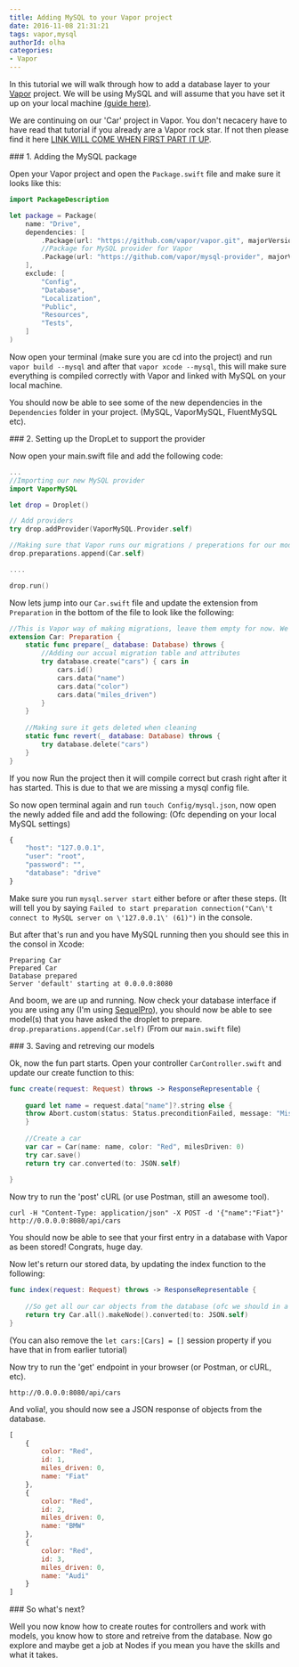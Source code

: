 ```yaml
---
title: Adding MySQL to your Vapor project
date: 2016-11-08 21:31:21
tags: vapor,mysql
authorId: olha
categories:
- Vapor
---
```


In this tutorial we will walk through how to add a database layer to your [Vapor](vapor.codes) project. We will be using MySQL and will assume that you have set it up on your local machine [(guide here)](https://dev.mysql.com/doc/refman/5.6/en/osx-installation-pkg.html).

We are continuing on our 'Car' project in Vapor. You don't necacery have to have read that tutorial if you already are a Vapor rock star. If not then please find it here [LINK WILL COME WHEN FIRST PART IT UP]().

### 1. Adding the MySQL package

Open your Vapor project and open the ```Package.swift``` file and make sure it looks like this:

```swift
import PackageDescription

let package = Package(
    name: "Drive",
    dependencies: [
        .Package(url: "https://github.com/vapor/vapor.git", majorVersion: 1, minor: 1),
        //Package for MySQL provider for Vapor
        .Package(url: "https://github.com/vapor/mysql-provider", majorVersion: 1, minor: 0)
    ],
    exclude: [
        "Config",
        "Database",
        "Localization",
        "Public",
        "Resources",
        "Tests",
    ]
)
```
Now open your terminal (make sure you are cd into the project) and run ```vapor build --mysql``` and after that ```vapor xcode --mysql```, this will make sure everything is compiled correctly with Vapor and linked with MySQL on your local machine.

You should now be able to see some of the new dependencies in the ```Dependencies``` folder in your project. (MySQL, VaporMySQL, FluentMySQL etc).

### 2. Setting up the DropLet to support the provider

Now open your main.swift file and add the following code:

```swift
...
//Importing our new MySQL provider
import VaporMySQL

let drop = Droplet()

// Add providers
try drop.addProvider(VaporMySQL.Provider.self)

//Making sure that Vapor runs our migrations / preperations for our model(s)
drop.preparations.append(Car.self)

....

drop.run()
```
Now lets jump into our ```Car.swift``` file and update the extension from ```Preparation``` in the bottom of the file to look like the following:

```swift
//This is Vapor way of making migrations, leave them empty for now. We will add it later
extension Car: Preparation {
    static func prepare(_ database: Database) throws {
        //Adding our accual migration table and attributes
        try database.create("cars") { cars in
            cars.id()
            cars.data("name")
            cars.data("color")
            cars.data("miles_driven")
        }
    }
    
    //Making sure it gets deleted when cleaning
    static func revert(_ database: Database) throws {
        try database.delete("cars")
    }
}
```

If you now Run the project then it will compile correct but crash right after it has started. This is due to that we are missing a mysql config file.

So now open terminal again and run ```touch Config/mysql.json```, now open the newly added file and add the following: (Ofc depending on your local MySQL settings)

```javascript
{
    "host": "127.0.0.1",
    "user": "root",
    "password": "",
    "database": "drive"
}
```
Make sure you run ```mysql.server start``` either before or after these steps. (It will tell you by saying ```Failed to start preparation
connection("Can\'t connect to MySQL server on \'127.0.0.1\' (61)")``` in the console.

But after that's run and you have MySQL running then you should see this in the consol in Xcode:

```jconsole
Preparing Car
Prepared Car
Database prepared
Server 'default' starting at 0.0.0.0:8080
```
And boom, we are up and running. Now check your database interface if you are using any (I'm using [SequelPro](https://www.sequelpro.com/)), you should now be able to see model(s) that you have asked the droplet to prepare. ```drop.preparations.append(Car.self)``` (From our ```main.swift``` file)

### 3. Saving and retreving our models

Ok, now the fun part starts. Open your controller ```CarController.swift``` and update our create function to this:

```swift
func create(request: Request) throws -> ResponseRepresentable {
        
	guard let name = request.data["name"]?.string else {
	throw Abort.custom(status: Status.preconditionFailed, message: "Missing name")
	}
        
	//Create a car
	var car = Car(name: name, color: "Red", milesDriven: 0)
	try car.save()
	return try car.converted(to: JSON.self)
	
}
```
Now try to run the 'post' cURL (or use Postman, still an awesome tool).

```jconsole
curl -H "Content-Type: application/json" -X POST -d '{"name":"Fiat"}' http://0.0.0.0:8080/api/cars
```

You should now be able to see that your first entry in a database with Vapor as been stored! Congrats, huge day. 

Now let's return our stored data, by updating the index function to the following:

```swift
func index(request: Request) throws -> ResponseRepresentable {
        
	//So get all our car objects from the database (ofc we should in a real world scenario add some pagination), and convert the whole thing into JSON
	return try Car.all().makeNode().converted(to: JSON.self)
}
```

(You can also remove the ```let cars:[Cars] = []``` session property if you have that in from earlier tutorial)

Now try to run the 'get' endpoint in your browser (or Postman, or cURL, etc).

```http://0.0.0.0:8080/api/cars```

And volia!, you should now see a JSON response of objects from the database.

```javascript
[
	{
		color: "Red",
		id: 1,
		miles_driven: 0,
		name: "Fiat"
	},
	{
		color: "Red",
		id: 2,
		miles_driven: 0,
		name: "BMW"
	},
	{
		color: "Red",
		id: 3,
		miles_driven: 0,
		name: "Audi"
	}
]
```

### So what's next?

Well you now know how to create routes for controllers and work with models, you know how to store and retreive from the database. Now go explore and maybe get a job at Nodes if you mean you have the skills and what it takes.